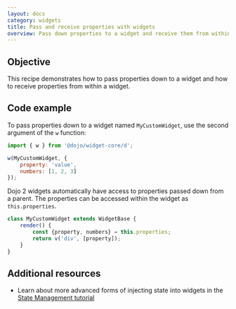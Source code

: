 ```yaml
---
layout: docs
category: widgets
title: Pass and receive properties with widgets
overview: Pass down properties to a widget and receive them from within a widget
---
```


## Objective

This recipe demonstrates how to pass properties down to a widget and how to receive properties from within a widget.

## Code example

To pass properties down to a widget named `MyCustomWidget`, use the second argument of the `w` function:

```js
import { w } from '@dojo/widget-core/d';

w(MyCustomWidget, {
    property: 'value',
    numbers: [1, 2, 3]
});
```

Dojo 2 widgets automatically have access to properties passed down from a parent. The properties can be accessed within the widget as `this.properties`.

```js
class MyCustomWidget extends WidgetBase {
    render() {
        const {property, numbers} = this.properties;
        return v('div', [property]);
    }
}
```

## Additional resources

* Learn about more advanced forms of injecting state into widgets in the [State Management tutorial](https://dojo.io/tutorials/1010_containers_and_injecting_state/)
